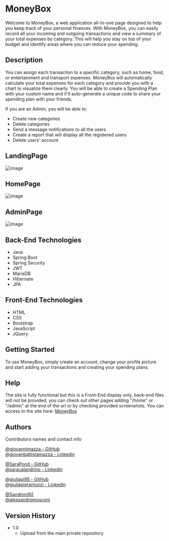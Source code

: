 # MoneyBox

Welcome to MoneyBox, a web application all-in-one page designed to help you keep track of your personal finances. 
With MoneyBox, you can easily record all your incoming and outgoing transactions and view a summary of your total expenses by category. 
This will help you stay on top of your budget and identify areas where you can reduce your spending.

## Description

You can assign each transaction to a specific category, such as home, food, or entertainment and transport expenses. 
MoneyBox will automatically calculate your total expenses for each category and provide you with a chart to visualize them clearly.
You will be able to create a Spending Plan with your custom name and it'll auto-generate a unique code to share your spending plan with your friends.

If you are an Admin, you will be able to:
* Create new categories
* Delete categories
* Send a message notifications to all the users
* Create a report that will display all the registered users
* Delete users' account

## LandingPage
![image](https://user-images.githubusercontent.com/122443888/223154403-30c32194-2a36-48a7-a4ef-c3d8d73b4e70.png)
 
## HomePage
![image](https://user-images.githubusercontent.com/122443888/223152799-9526434b-c397-4098-abfc-c55998f457c7.png)

## AdminPage
![image](https://user-images.githubusercontent.com/122443888/223155049-ea7db365-049d-4f87-8624-c752427cbc7e.png)

## Back-End Technologies

* Java
* Spring Boot
* Spring Security
* JWT
* MariaDB
* Hibernate
* JPA

## Front-End Technologies

* HTML
* CSS
* Bootstrap
* JavaScript
* JQuery

## Getting Started

To use MoneyBox, simply create an account, change your profile picture and start adding your transactions and creating your spending plans.

## Help

The site is fully functional but this is a Front-End display only, back-end files will not be provided, you can check out other pages adding "/home" or "/admin" at the end of the url or by checking provided screenshots.
You can access to the site here: [MoneyBox](https://moneyboxfinancial.netlify.app)

## Authors

Contributors names and contact info

[@giovannimazza - GitHub](https://github.com/giovannimazza)</br>
[@giovanbattistamazza - LinkedIn](https://www.linkedin.com/in/giovanbattistamazza/)

[@SaraPond - GitHub](https://github.com/SaraPond)</br>
[@saracalandrino - LinkedIn](https://www.linkedin.com/in/saracalandrino/)

[@giuliapi95 - GitHub](https://github.com/giuliapi95)</br>
[@giuliapierantozzi - LinkedIn](https://www.linkedin.com/in/giuliapierantozzi/)

[@Sandroni92](https://github.com/Sandroni92)</br>
[@alessandromosconi](https://www.linkedin.com/in/alessandro-mosconi-006710224/)

## Version History

* 1.0
    * Upload from the main private repository
